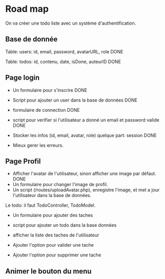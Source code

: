 # Road map

On va créer une todo liste avec un système d'authentification.

## Base de donnée

Table: users: id, email, password, avatarURL, role DONE

Table: todos: id, contenu, date, isDone, auteurID DONE

## Page login

- Un formulaire pour s'inscrire DONE
- Script pour ajouter un user dans la base de données DONE

- formulaire de connection DONE
- script pour verifier si l'utilisateur a donné un email et password valide DONE
- Stocker les infos (id, email, avatar, role) quelque part: session DONE

- Mieux gerer les erreurs.

## Page Profil

- Afficher l'avatar de l'utilisateur, sinon afficher une image par défaut. DONE
- Un formulaire pour changer l'image de profil.
- Un script (/routes/uploadAvatar.php), enregistre l'image, et met a jour l'utilisateur dans la base de données.

Le todo: il faut TodoController, TodoModel.

- Un formulaire pour ajouter des taches
- script pour ajouter un todo dans la base données

- afficher la liste des taches de l'utilisateur
- Ajouter l'option pour valider une tache
- Ajouter l'option pour supprimer une tache

## Animer le bouton du menu
